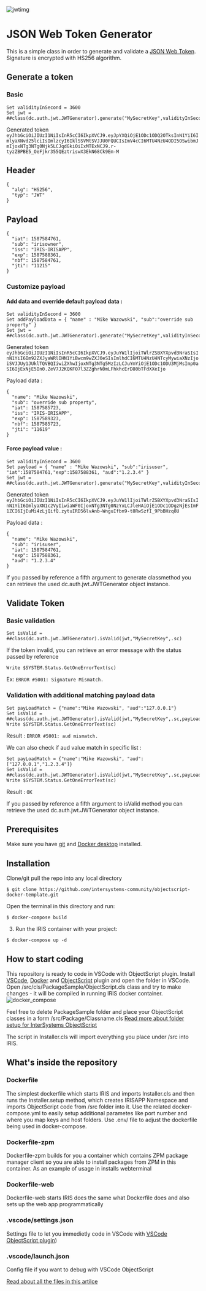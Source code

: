 ![jwtimg](https://jwt.io/img/logo-asset.svg)
# JSON Web Token Generator

This is a simple class in order to generate and validate a [JSON Web Token](https://jwt.io).  
Signature is encrypted with HS256 algorithm.  

## Generate a token

### Basic
```
Set validityInSecond = 3600
Set jwt = ##class(dc.auth.jwt.JWTGenerator).generate("MySecretKey",validityInSecond)
```

Generated token `eyJhbGciOiJIUzI1NiIsInR5cCI6IkpXVCJ9.eyJpYXQiOjE1ODc1ODQ2OTksInN1YiI6ImlyaXNvd25lciIsImlzcyI6IklSSVMtSVJJU0FQUCIsImV4cCI6MTU4NzU4ODI5OSwibmJmIjoxNTg3NTg0Njk5LCJqdGkiOiIxMTExNCJ9.r-tyzZBPBE5_OeFjkr355QEztriswX3EkN68Ck9Em-M`

## Header
```
{
  "alg": "HS256",
  "typ": "JWT"
}
```

## Payload
```
{
  "iat": 1587584761,
  "sub": "irisowner",
  "iss": "IRIS-IRISAPP",
  "exp": 1587588361,
  "nbf": 1587584761,
  "jti": "11215"
}
```

### Customize payload

#### Add data and override default payload data : 

```
Set validityInSecond = 3600
Set addPayloadData = { "name" : "Mike Wazowski", "sub":"override sub property" }
Set jwt = ##class(dc.auth.jwt.JWTGenerator).generate("MySecretKey",validityInSecond,addPayloadData)
```

Generated token `eyJhbGciOiJIUzI1NiIsInR5cCI6IkpXVCJ9.eyJuYW1lIjoiTWlrZSBXYXpvd3NraSIsInN1YiI6Im92ZXJyaWRlIHN1YiBwcm9wZXJ0eSIsImlhdCI6MTU4NzU4NTcyMywiaXNzIjoiSVJJUy1JUklTQVBQIiwiZXhwIjoxNTg3NTg5MzIzLCJuYmYiOjE1ODc1ODU3MjMsImp0aSI6IjExNjE5In0.ZeV7J2KQKFO7l3ZZghrN0mLFhkhcErD80bTFdXXeIjo`  


Payload data : 

```
{
  "name": "Mike Wazowski",
  "sub": "override sub property",
  "iat": 1587585723,
  "iss": "IRIS-IRISAPP",
  "exp": 1587589323,
  "nbf": 1587585723,
  "jti": "11619"
}
```

#### Force payload value :

```
Set validityInSecond = 3600
Set payload = { "name" : "Mike Wazowski", "sub":"irisuser", "iat":1587584761,"exp":1587588361, "aud":"1.2.3.4" }
Set jwt = ##class(dc.auth.jwt.JWTGenerator).generate("MySecretKey",validityInSecond,payload,0)
```

Generated token `eyJhbGciOiJIUzI1NiIsInR5cCI6IkpXVCJ9.eyJuYW1lIjoiTWlrZSBXYXpvd3NraSIsInN1YiI6ImlyaXN1c2VyIiwiaWF0IjoxNTg3NTg0NzYxLCJleHAiOjE1ODc1ODgzNjEsImF1ZCI6IjEuMi4zLjQifQ.zytuIRD56lvAnb-WnguIfbn9-t8RwSzfI_9PbBHzq8U`  

Payload data : 

```
{
  "name": "Mike Wazowski",
  "sub": "irisuser",
  "iat": 1587584761,
  "exp": 1587588361,
  "aud": "1.2.3.4"
}
```

If you passed by reference a fifth argument to generate classmethod you can retrieve the used dc.auth.jwt.JWTGenerator object instance.  

## Validate Token

### Basic validation

```
Set isValid = ##class(dc.auth.jwt.JWTGenerator).isValid(jwt,"MySecretKey",.sc)
```

If the token invalid, you can retrieve an error message with the status passed by reference
```
Write $SYSTEM.Status.GetOneErrorText(sc)
```
Ex: `ERROR #5001: Signature Mismatch.`

### Validation with additional matching payload data

```
Set payLoadMatch = {"name":"Mike Wazowski", "aud":"127.0.0.1"}
Set isValid = ##class(dc.auth.jwt.JWTGenerator).isValid(jwt,"MySecretKey",.sc,payLoadMatch)
Write $SYSTEM.Status.GetOneErrorText(sc)
```

Result : `ERROR #5001: aud mismatch.`

We can also check if aud value match in specific list : 

```
Set payLoadMatch = {"name":"Mike Wazowski", "aud":["127.0.0.1","1.2.3.4"]}
Set isValid = ##class(dc.auth.jwt.JWTGenerator).isValid(jwt,"MySecretKey",.sc,payLoadMatch)
Write $SYSTEM.Status.GetOneErrorText(sc)
```

Result : `OK`

If you passed by reference a fifth argument to isValid method you can retrieve the used dc.auth.jwt.JWTGenerator object instance.  

## Prerequisites
Make sure you have [git](https://git-scm.com/book/en/v2/Getting-Started-Installing-Git) and [Docker desktop](https://www.docker.com/products/docker-desktop) installed.

## Installation 

Clone/git pull the repo into any local directory

```
$ git clone https://github.com/intersystems-community/objectscript-docker-template.git
```

Open the terminal in this directory and run:

```
$ docker-compose build
```

3. Run the IRIS container with your project:

```
$ docker-compose up -d
```

## How to start coding
This repository is ready to code in VSCode with ObjectScript plugin.
Install [VSCode](https://code.visualstudio.com/), [Docker](https://marketplace.visualstudio.com/items?itemName=ms-azuretools.vscode-docker) and [ObjectScript](https://marketplace.visualstudio.com/items?itemName=daimor.vscode-objectscript) plugin and open the folder in VSCode.
Open /src/cls/PackageSample/ObjectScript.cls class and try to make changes - it will be compiled in running IRIS docker container.
![docker_compose](https://user-images.githubusercontent.com/2781759/76656929-0f2e5700-6547-11ea-9cc9-486a5641c51d.gif)

Feel free to delete PackageSample folder and place your ObjectScript classes in a form
/src/Package/Classname.cls
[Read more about folder setup for InterSystems ObjectScript](https://community.intersystems.com/post/simplified-objectscript-source-folder-structure-package-manager)

The script in Installer.cls will import everything you place under /src into IRIS.


## What's inside the repository

### Dockerfile

The simplest dockerfile which starts IRIS and imports Installer.cls and then runs the Installer.setup method, which creates IRISAPP Namespace and imports ObjectScript code from /src folder into it.
Use the related docker-compose.yml to easily setup additional parametes like port number and where you map keys and host folders.
Use .env/ file to adjust the dockerfile being used in docker-compose.

### Dockerfile-zpm

Dockerfile-zpm builds for you a container which contains ZPM package manager client so you are able to install packages from ZPM in this container.
As an example of usage in installs webterminal

### Dockerfile-web

Dockerfile-web starts IRIS does the same what Dockerfile does and also sets up the web app programmatically


### .vscode/settings.json

Settings file to let you immedietly code in VSCode with [VSCode ObjectScript plugin](https://marketplace.visualstudio.com/items?itemName=daimor.vscode-objectscript))

### .vscode/launch.json
Config file if you want to debug with VSCode ObjectScript

[Read about all the files in this artilce](https://community.intersystems.com/post/dockerfile-and-friends-or-how-run-and-collaborate-objectscript-projects-intersystems-iris)
